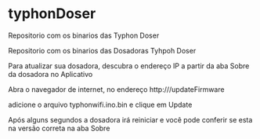 # typhonDoser
Repositorio com os binarios das Typhon Doser

Repositorio com os binarios das Dosadoras Tyhpoh Doser

Para atualizar sua dosadora, descubra o endereço IP a partir da aba Sobre da dosadora no Aplicativo

Abra o navegador de internet, no endereço http://<seuip>/updateFirmware

adicione o arquivo typhonwifi.ino.bin e clique em Update

Após alguns segundos a dosadora irá reiniciar e você pode conferir se esta na versão correta na aba Sobre
